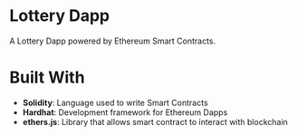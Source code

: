 # Lottery Dapp
A Lottery Dapp powered by Ethereum Smart Contracts.

# Built With
* **Solidity**: Language used to write Smart Contracts
* **Hardhat**: Development framework for Ethereum Dapps
* **ethers.js**: Library that allows smart contract to interact with blockchain
